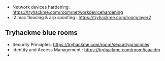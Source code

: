 - Network devices hardening: https://tryhackme.com/room/networkdevicehardening
- l2 mac flooding & arp spoofing :  https://tryhackme.com/room/layer2

## Tryhackme blue rooms

- Security Principles:  https://tryhackme.com/room/securityprinciples
- Identity and Access Management : https://tryhackme.com/room/iaaaidm
- 